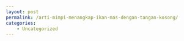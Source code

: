 ```yaml
---
layout: post
permalink: /arti-mimpi-menangkap-ikan-mas-dengan-tangan-kosong/
categories:
    - Uncategorized
---
```


